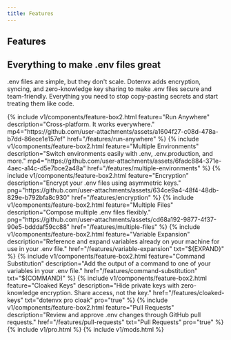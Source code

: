 ```yaml
---
title: Features
---
```


<section class="w-full max-w-5xl mx-auto px-6 mt-10">
  <h1 class="text-center font-bold tracking-tight leading-none text-zinc-950 dark:text-zinc-50 text-2xl py-1">Features</h1>
  <h2 class="my-5 text-center text-5xl sm:text-6xl md:text-7xl lg:text-8xl font-bold tracking-tight leading-none text-zinc-950 dark:text-[#ECD53F]">Everything to make .env files great</h2>
  <p class="mx-auto mt-3 max-w-3xl text-center text-md md:text-lg text-zinc-600 leading-2 mb-6"><span class="btick">.env</span> files are simple, but they don't scale. Dotenvx adds encryption, syncing, and zero-knowledge key sharing to make <span class="btick">.env</span> files secure and team-friendly. Everything you need to stop copy-pasting secrets and start treating them like code.</p>
  <div class="grid grid-cols-1 sm:grid-cols-2 md:grid-cols-3 gap-3">
    {% include v1/components/feature-box2.html feature="Run Anywhere" description="Cross-platform. It works everywhere." mp4="https://github.com/user-attachments/assets/a1604f27-c08d-478a-b7dd-86ece1e157ef" href="/features/run-anywhere" %}
    {% include v1/components/feature-box2.html feature="Multiple Environments" description="Switch environments easily with .env, .env.production, and more." mp4="https://github.com/user-attachments/assets/6fadc884-371e-4aec-a14c-d5e7bce2a48a" href="/features/multiple-environments" %}
    {% include v1/components/feature-box2.html feature="Encryption" description="Encrypt your .env files using asymmetric keys." png="https://github.com/user-attachments/assets/634ce9a4-48f4-48db-829e-b792bfa8c930" href="/features/encryption" %}
    {% include v1/components/feature-box2.html feature="Multiple Files" description="Compose multiple .env files flexibly." png="https://github.com/user-attachments/assets/cd68a192-9877-4f37-90e5-bdddaf59cc88" href="/features/multiple-files" %}
    {% include v1/components/feature-box2.html feature="Variable Expansion" description="Reference and expand variables already on your machine for use in your .env file." href="/features/variable-expansion" txt="${EXPAND}" %}
    {% include v1/components/feature-box2.html feature="Command Substitution" description="Add the output of a command to one of your variables in your .env file." href="/features/command-substitution" txt="$(COMMAND)" %}
    {% include v1/components/feature-box2.html feature="Cloaked Keys" description="Hide private keys with zero-knowledge encryption. Share access, not the key." href="/features/cloaked-keys" txt="dotenvx pro cloak" pro="true" %}
    {% include v1/components/feature-box2.html feature="Pull Requests" description="Review and approve .env changes through GitHub pull requests." href="/features/pull-requests" txt="Pull Requests" pro="true" %}
  </div>
</section>
{% include v1/pro.html %}
{% include v1/mods.html %}

